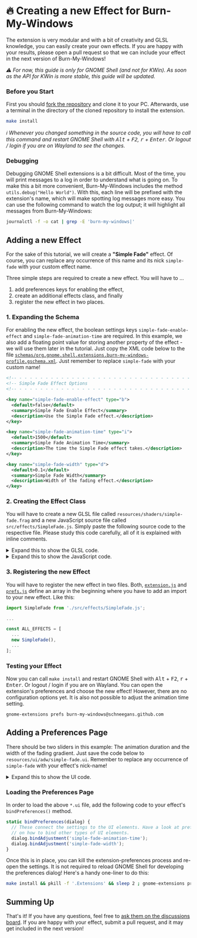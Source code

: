 <!--
SPDX-FileCopyrightText: Simon Schneegans <code@simonschneegans.de>
SPDX-License-Identifier: CC-BY-4.0
-->

# 🔥 Creating a new Effect for Burn-My-Windows

The extension is very modular and with a bit of creativity and GLSL knowledge, you can easily create your own effects.
If you are happy with your results, please open a pull request so that we can include your effect in the next version of Burn-My-Windows!

_:warning: For now, this guide is only for GNOME Shell (and not for KWin). As soon as the API for KWin is more stable, this guide will be updated._

### Before you Start

First you should [fork the repository](https://github.com/Schneegans/Burn-My-Windows/fork) and clone it to your PC.
Afterwards, use a terminal in the directory of the cloned repository to install the extension.

```bash
make install
```

_:information_source: Whenever you changed something in the source code, you will have to call this command and restart GNOME Shell with <kbd>Alt</kbd> + <kbd>F2</kbd>, <kbd>r</kbd> + <kbd>Enter</kbd>.
Or logout / login if you are on Wayland to see the changes._

### Debugging

Debugging GNOME Shell extensions is a bit difficult.
Most of the time, you will print messages to a log in order to understand what is going on.
To make this a bit more convenient, Burn-My-Windows includes the method `utils.debug("Hello World")`.
With this, each line will be prefixed with the extension's name, which will make spotting log messages more easy. You can use the following command to watch the log output; it will highlight all messages from Burn-My-Windows:

```bash
journalctl -f -o cat | grep -E 'burn-my-windows|'
```

## Adding a new Effect

For the sake of this tutorial, we will create a **"Simple Fade"** effect.
Of course, you can replace any occurrence of this name and its nick `simple-fade` with your custom effect name.

Three simple steps are required to create a new effect.
You will have to ...

1. add preferences keys for enabling the effect,
2. create an additional effects class, and finally
3. register the new effect in two places.

### 1. Expanding the Schema

For enabling the new effect, the boolean settings keys `simple-fade-enable-effect` and `simple-fade-animation-time` are required.
In this example, we also add a floating point value for storing another property of the effect - we will use them later in the tutorial.
Just copy the XML code below to the file [`schemas/org.gnome.shell.extensions.burn-my-windows-profile.gschema.xml`](../schemas/org.gnome.shell.extensions.burn-my-windows-profile.gschema.xml).
Just remember to replace `simple-fade` with your custom name!

```xml
<!-- - - - - - - - - - - - - - - - - - - - - - - - - - - - - - - - - - - - - - - - -->
<!-- Simple Fade Effect Options                                                    -->
<!-- - - - - - - - - - - - - - - - - - - - - - - - - - - - - - - - - - - - - - - - -->

<key name="simple-fade-enable-effect" type="b">
  <default>false</default>
  <summary>Simple Fade Enable Effect</summary>
  <description>Use the Simple Fade effect.</description>
</key>

<key name="simple-fade-animation-time" type="i">
  <default>1500</default>
  <summary>Simple Fade Animation Time</summary>
  <description>The time the Simple Fade effect takes.</description>
</key>

<key name="simple-fade-width" type="d">
  <default>0.1</default>
  <summary>Simple Fade Width</summary>
  <description>Width of the fading effect.</description>
</key>
```

### 2. Creating the Effect Class

You will have to create a new GLSL file called `resources/shaders/simple-fade.frag` and a new JavaScript source file called `src/effects/SimpleFade.js`.
Simply paste the following source code to the respective file.
Please study this code carefully, all of it is explained with inline comments.

<details>
  <summary>Expand this to show the GLSL code.</summary>

```glsl
//////////////////////////////////////////////////////////////////////////////////////////
//          )                                                   (                       //
//       ( /(   (  (               )    (       (  (  (         )\ )    (  (            //
//       )\()) ))\ )(   (         (     )\ )    )\))( )\  (    (()/( (  )\))(  (        //
//      ((_)\ /((_|()\  )\ )      )\  '(()/(   ((_)()((_) )\ )  ((_)))\((_)()\ )\       //
//      | |(_|_))( ((_)_(_/(    _((_))  )(_))  _(()((_|_)_(_/(  _| |((_)(()((_|(_)      //
//      | '_ \ || | '_| ' \))  | '  \()| || |  \ V  V / | ' \)) _` / _ \ V  V (_-<      //
//      |_.__/\_,_|_| |_||_|   |_|_|_|  \_, |   \_/\_/|_|_||_|\__,_\___/\_/\_//__/      //
//                                 |__/                                                 //
//////////////////////////////////////////////////////////////////////////////////////////

// SPDX-FileCopyrightText: Your Name <your@email.com>
// SPDX-License-Identifier: GPL-3.0-or-later

// The content from common.glsl is automatically prepended to each shader effect. This
// provides the standard input:

// vec2  iTexCoord:     Texture coordinates for retrieving the window input color.
// bool  uIsFullscreen: True if the window is maximized or in fullscreen mode.
// bool  uForOpening:   True if a window-open animation is ongoing, false otherwise.
// float uProgress:     A value which transitions from 0 to 1 during the animation.
// float uDuration:     The duration of the current animation in seconds.
// vec2  uSize:         The size of uTexture in pixels.
// float uPadding:      The empty area around the actual window (e.g. where the shadow
//                      is drawn). For now, this will only be set on GNOME.

// Furthermore, there are two global methods for reading the window input color and
// setting the shader output color. Both methods assume straight alpha:

// vec4 getInputColor(vec2 coords)
// void setOutputColor(vec4 outColor)

// The width of the fading effect is loaded from the settings.
uniform float uFadeWidth;

void main() {
  // Get the color from the window texture.
  vec4 oColor = getInputColor(iTexCoord.st);

  // Radial distance from window edge to the window's center.
  float dist = length(iTexCoord.st - 0.5) * 2.0 / sqrt(2.0);

  // This gradually dissolves from [1..0] from the outside to the center. We
  // switch the direction for opening and closing.
  float progress = uForOpening ? 1.0 - uProgress : uProgress;
  float mask = (1.0 - progress * (1.0 + uFadeWidth) - dist + uFadeWidth) / uFadeWidth;

  // Make the mask smoother.
  mask = smoothstep(0, 1, mask);

  // Apply the mask to the output.
  oColor.a *= mask;

  setOutputColor(oColor);
}
```

</details>

<details>
  <summary>Expand this to show the JavaScript code.</summary>

```javascript
//////////////////////////////////////////////////////////////////////////////////////////
//          )                                                   (                       //
//       ( /(   (  (               )    (       (  (  (         )\ )    (  (            //
//       )\()) ))\ )(   (         (     )\ )    )\))( )\  (    (()/( (  )\))(  (        //
//      ((_)\ /((_|()\  )\ )      )\  '(()/(   ((_)()((_) )\ )  ((_)))\((_)()\ )\       //
//      | |(_|_))( ((_)_(_/(    _((_))  )(_))  _(()((_|_)_(_/(  _| |((_)(()((_|(_)      //
//      | '_ \ || | '_| ' \))  | '  \()| || |  \ V  V / | ' \)) _` / _ \ V  V (_-<      //
//      |_.__/\_,_|_| |_||_|   |_|_|_|  \_, |   \_/\_/|_|_||_|\__,_\___/\_/\_//__/      //
//                                 |__/                                                 //
//////////////////////////////////////////////////////////////////////////////////////////

// SPDX-FileCopyrightText: Your Name <your@email.com>
// SPDX-License-Identifier: GPL-3.0-or-later

"use strict";

const _ = imports.gettext.domain("burn-my-windows").gettext;

import * as utils from "../utils.js";

const ShaderFactory = await utils.importInShellOnly("./ShaderFactory.js");

//////////////////////////////////////////////////////////////////////////////////////////
// This effect ...                                                                      //
// <- Please add a description of your effect here ->                                   //
//////////////////////////////////////////////////////////////////////////////////////////

// The effect class can be used to get some metadata (like the effect's name or supported
// GNOME Shell versions), to initialize the respective page of the settings dialog, as
// well as to create the actual shader for the effect.
export default class Effect {
  // The constructor creates a ShaderFactory which will be used by extension.js to create
  // shader instances for this effect. The shaders will be automagically created using the
  // GLSL file in resources/shaders/<nick>.glsl. The callback will be called for each
  // newly created shader instance.
  constructor() {
    this.shaderFactory = new ShaderFactory(Effect.getNick(), (shader) => {
      // Store uniform locations of newly created shaders.
      shader._uFadeWidth = shader.get_uniform_location("uFadeWidth");

      // Write all uniform values at the start of each animation.
      shader.connect("begin-animation", (shader, settings) => {
        shader.set_uniform_float(shader._uFadeWidth, 1, [
          settings.get_double("simple-fade-width"),
        ]);
      });
    });
  }

  // ---------------------------------------------------------------------------- metadata

  // The effect is available on all GNOME Shell versions supported by this extension.
  static getMinShellVersion() {
    return [3, 36];
  }

  // This will be called in various places where a unique identifier for this effect is
  // required. It should match the prefix of the settings keys which store whether the
  // effect is enabled currently (e.g. '*-enable-effect'), and its animation time
  // (e.g. '*-animation-time'). Also, the shader file and the settings UI files should be
  // named likes this.
  static getNick() {
    return "simple-fade";
  }

  // This will be shown in the sidebar of the preferences dialog as well as in the
  // drop-down menus where the user can choose the effect.
  static getLabel() {
    return _("Simple Fade Effect");
  }

  // -------------------------------------------------------------------- API for prefs.js

  // This is called by the preferences dialog whenever a new effect profile is loaded. It
  // binds all user interface elements to the respective settings keys of the profile.
  static bindPreferences(dialog) {
    // Empty for now... Code is added here later in the tutorial!
  }

  // ---------------------------------------------------------------- API for extension.js

  // The getActorScale() is called from extension.js to adjust the actor's size during the
  // animation. This is useful if the effect requires drawing something beyond the usual
  // bounds of the actor. This only works for GNOME 3.38+.
  static getActorScale(settings, forOpening, actor) {
    return { x: 1.0, y: 1.0 };
  }
}
```

</details>

### 3. Registering the new Effect

You will have to register the new effect in two files.
Both, [`extension.js`](../extension.js) and [`prefs.js`](../prefs.js) define an array in the beginning where you have to add an import to your new effect.
Like this:

```javascript
import SimpleFade from './src/effects/SimpleFade.js';

...

const ALL_EFFECTS = [
  ...
  new SimpleFade(),
  ...
];
```

### Testing your Effect

Now you can call `make install` and restart GNOME Shell with <kbd>Alt</kbd> + <kbd>F2</kbd>, <kbd>r</kbd> + <kbd>Enter</kbd>.
Or logout / login if you are on Wayland.
You can open the extension's preferences and choose the new effect!
However, there are no configuration options yet.
It is also not possible to adjust the animation time setting.

```bash
gnome-extensions prefs burn-my-windows@schneegans.github.com
```

## Adding a Preferences Page

There should be two sliders in this example: The animation duration and the width of the fading gradient.
Just save the code below to `resources/ui/adw/simple-fade.ui`.
Remember to replace any occurrence of `simple-fade` with your effect's nick-name!

<details>
  <summary>Expand this to show the UI code.</summary>

```xml
<?xml version="1.0" encoding="UTF-8"?>

<!--
SPDX-FileCopyrightText: Your Name <your@email.com>
SPDX-License-Identifier: GPL-3.0-or-later
-->

<interface domain="burn-my-windows">

  <object class="GtkAdjustment" id="simple-fade-animation-time">
    <property name="upper">5000</property>
    <property name="lower">100</property>
    <property name="step-increment">10</property>
    <property name="page-increment">100</property>
  </object>

  <object class="GtkAdjustment" id="simple-fade-width">
    <property name="upper">1</property>
    <property name="lower">0</property>
    <property name="step-increment">0.01</property>
    <property name="page-increment">0.1</property>
  </object>

  <object class="AdwExpanderRow" id="simple-fade-prefs">

    <child>
      <object class="AdwActionRow">
        <property name="title" translatable="yes">Animation Time [ms]</property>
        <child>
          <object class="GtkScale">
            <property name="valign">center</property>
            <property name="draw-value">1</property>
            <property name="digits">0</property>
            <property name="value-pos">left</property>
            <property name="width-request">300</property>
            <property name="adjustment">simple-fade-animation-time</property>
          </object>
        </child>
        <child>
          <object class="GtkButton" id="reset-simple-fade-animation-time">
            <property name="icon-name">edit-clear-symbolic</property>
            <property name="valign">center</property>
            <property name="tooltip-text" translatable="yes">Reset to Default Value</property>
            <style>
              <class name="flat" />
            </style>
          </object>
        </child>
      </object>
    </child>

    <child>
      <object class="AdwActionRow">
        <property name="title" translatable="yes">Fade Width</property>
        <child>
          <object class="GtkScale">
            <property name="valign">center</property>
            <property name="draw-value">1</property>
            <property name="digits">2</property>
            <property name="value-pos">left</property>
            <property name="width-request">300</property>
            <property name="adjustment">simple-fade-width</property>
          </object>
        </child>
        <child>
          <object class="GtkButton" id="reset-simple-fade-width">
            <property name="icon-name">edit-clear-symbolic</property>
            <property name="valign">center</property>
            <property name="tooltip-text" translatable="yes">Reset to Default Value</property>
            <style>
              <class name="flat" />
            </style>
          </object>
        </child>
      </object>
    </child>

  </object>

</interface>
```

</details>

### Loading the Preferences Page

In order to load the above `*.ui` file, add the following code to your effect's `bindPreferences()` method.

```javascript
static bindPreferences(dialog) {
  // These connect the settings to the UI elements. Have a look at prefs.js
  // on how to bind other types of UI elements.
  dialog.bindAdjustment('simple-fade-animation-time');
  dialog.bindAdjustment('simple-fade-width');
}
```

Once this is in place, you can kill the extension-preferences process and re-open the settings.
It is not required to reload GNOME Shell for developing the preferences dialog!
Here's a handy one-liner to do this:

```bash
make install && pkill -f '.Extensions' && sleep 2 ; gnome-extensions prefs burn-my-windows@schneegans.github.com
```

## Summing Up

That's it!
If you have any questions, feel free to [ask them on the discussions board](https://github.com/Schneegans/Burn-My-Windows/discussions).
If you are happy with your effect, submit a pull request, and it may get included in the next version!

